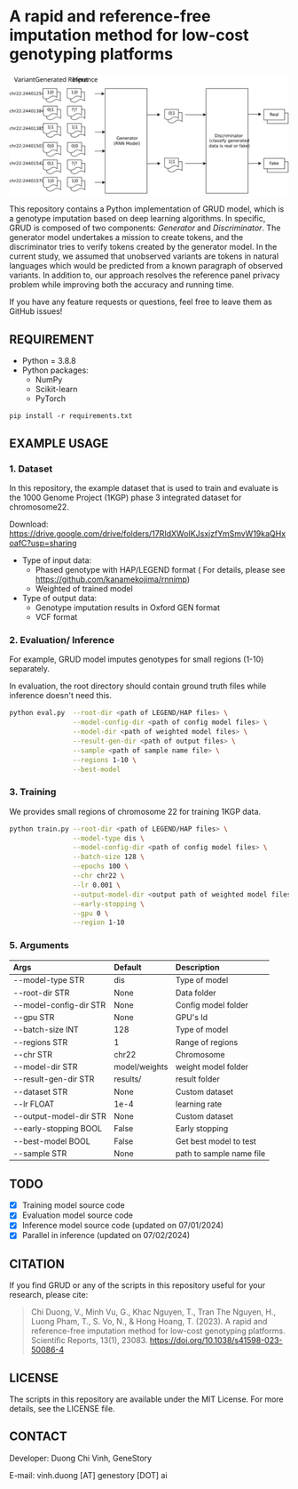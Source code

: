 # A rapid and reference-free imputation method for low-cost genotyping platforms
![Screenshot](image/GRUD.svg)

This repository contains a Python implementation of GRUD model, which is a genotype imputation based on deep learning algorithms. In specific, GRUD is composed of two components: *Generator* and *Discriminator*. The generator model undertakes a mission to create tokens, and the discriminator tries to verify tokens created by the generator model. In the current study, we assumed that unobserved variants are tokens in natural languages which would be predicted from a known paragraph of observed variants. In addition to, our approach resolves the reference panel privacy problem while improving both the accuracy and running time. 

If you have any feature requests or questions, feel free to leave them as GitHub issues!
## REQUIREMENT

- Python = 3.8.8
- Python packages:
  - NumPy
  - Scikit-learn
  - PyTorch

```script
pip install -r requirements.txt
```

## EXAMPLE USAGE

### 1. Dataset
In this repository, the example dataset that is used to train and evaluate is the 1000 Genome Project (1KGP) phase 3 integrated dataset for chromosome22.

Download: https://drive.google.com/drive/folders/17RIdXWoIKJsxjzfYmSmvW19kaQHxoafC?usp=sharing
- Type of input data:
  - Phased genotype with HAP/LEGEND format ( For details, please see https://github.com/kanamekojima/rnnimp)
  - Weighted of trained model
- Type of output data:
  - Genotype imputation results in Oxford GEN format
  - VCF format

### 2. Evaluation/ Inference
For example, GRUD model imputes genotypes for small regions (1-10) separately. 

In evaluation, the root directory should contain ground truth files while inference doesn't need this.

```bash
python eval.py  --root-dir <path of LEGEND/HAP files> \
                --model-config-dir <path of config model files> \
                --model-dir <path of weighted model files> \
                --result-gen-dir <path of output files> \
                --sample <path of sample name file> \
                --regions 1-10 \
                --best-model
```

### 3. Training
We provides small regions of chromosome 22 for training 1KGP data.

```bash
python train.py --root-dir <path of LEGEND/HAP files> \
                --model-type dis \
                --model-config-dir <path of config model files> \
                --batch-size 128 \
                --epochs 100 \
                --chr chr22 \
                --lr 0.001 \
                --output-model-dir <output path of weighted model files> \
                --early-stopping \
                --gpu 0 \
                --region 1-10
```

### 5. Arguments
| Args | Default | Description |
| :--- | :--- | :--- |
| --model-type STR | dis | Type of model |
| --root-dir STR | None | Data folder |
| --model-config-dir STR | None | Config model folder |
| --gpu STR | None | GPU's Id |
| --batch-size INT | 128 | Type of model |
| --regions STR | 1 | Range of regions |
| --chr STR | chr22 | Chromosome |
| --model-dir STR | model/weights | weight model folder |
| --result-gen-dir STR | results/ | result folder |
| --dataset STR| None | Custom dataset |
| --lr FLOAT| 1e-4 | learning rate |
| --output-model-dir STR| None | Custom dataset |
| --early-stopping BOOL | False | Early stopping |
| --best-model BOOL| False | Get best model to test |
| --sample STR| None | path to sample name file |

## TODO
- [x] Training model source code 
- [x] Evaluation model source code
- [x] Inference model source code (updated on 07/01/2024)
- [x] Parallel in inference (updated on 07/02/2024)

## CITATION
If you find GRUD or any of the scripts in this repository useful for your research, please cite:

> Chi Duong, V., Minh Vu, G., Khac Nguyen, T., Tran The Nguyen, H., Luong Pham, T., S. Vo, N., & Hong Hoang, T. (2023). A rapid and reference-free imputation method for low-cost genotyping platforms. Scientific Reports, 13(1), 23083. https://doi.org/10.1038/s41598-023-50086-4

## LICENSE
The scripts in this repository are available under the MIT License. For more details, see the LICENSE file.

## CONTACT
Developer: Duong Chi Vinh, GeneStory

E-mail: vinh.duong [AT] genestory [DOT] ai
